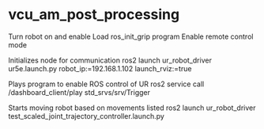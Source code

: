 # vcu_am_post_processing
Turn robot on and enable
Load ros_init_grip program
Enable remote control mode

Initializes node for communication
ros2 launch ur_robot_driver ur5e.launch.py robot_ip:=192.168.1.102 launch_rviz:=true

Plays program to enable ROS control of UR
ros2 service call /dashboard_client/play std_srvs/srv/Trigger

Starts moving robot based on movements listed 
ros2 launch ur_robot_driver test_scaled_joint_trajectory_controller.launch.py